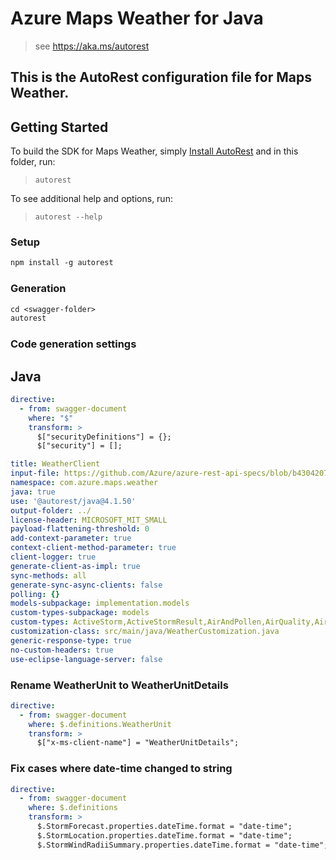 # Azure Maps Weather for Java

> see https://aka.ms/autorest

This is the AutoRest configuration file for Maps Weather.
---
## Getting Started

To build the SDK for Maps Weather, simply [Install AutoRest](https://aka.ms/autorest) and in this folder, run:

> `autorest`

To see additional help and options, run:

> `autorest --help`

### Setup
```ps
npm install -g autorest
```

### Generation

```ps
cd <swagger-folder>
autorest
```

### Code generation settings

## Java

``` yaml
directive:
  - from: swagger-document
    where: "$"
    transform: >
      $["securityDefinitions"] = {};
      $["security"] = [];

title: WeatherClient
input-file: https://github.com/Azure/azure-rest-api-specs/blob/b43042075540b8d67cce7d3d9f70b9b9f5a359da/specification/maps/data-plane/Weather/stable/1.1/weather.json
namespace: com.azure.maps.weather
java: true
use: '@autorest/java@4.1.50'
output-folder: ../
license-header: MICROSOFT_MIT_SMALL
payload-flattening-threshold: 0
add-context-parameter: true
context-client-method-parameter: true
client-logger: true
generate-client-as-impl: true
sync-methods: all
generate-sync-async-clients: false
polling: {}
models-subpackage: implementation.models
custom-types-subpackage: models
custom-types: ActiveStorm,ActiveStormResult,AirAndPollen,AirQuality,AirQualityResult,AlertDetails,BasinId,ColorValue,CurrentConditions,CurrentConditionsResult,DailyAirQuality,DailyAirQualityForecastResult,DailyDuration,DailyForecast,DailyForecastDetail,DailyForecastResult,DailyForecastSummary,DailyHistoricalActuals,DailyHistoricalActualsResult,DailyHistoricalNormals,DailyHistoricalNormalsResult,DailyHistoricalRecords,DailyHistoricalRecordsResult,DailyIndex,DailyIndicesResult,DayQuarter,DegreeDaySummary,DominantPollutant,ForecastInterval,HazardDetail,HazardIndex,HourlyDuration,HourlyForecast,HourlyForecastResult,IconCode,IntervalSummary,LatestStatus,LatestStatusKeyword,LocalSource,MinuteForecastResult,MinuteForecastSummary,PastHoursTemperature,Pollutant,PollutantType,PrecipitationSummary,PrecipitationType,PressureTendency,QuarterDayForecast,QuarterDayForecastResult,RadiusSector,SevereWeatherAlert,SevereWeatherAlertDescription,SevereWeatherAlertsResult,StormForecast,StormForecastResult,StormLocation,StormLocationsResult,StormSearchResult,StormSearchResultItem,StormWindRadiiSummary,SunGlare,TemperatureSummary,UnitType,WaypointForecast,WeatherAlongRoutePrecipitation,WeatherAlongRouteResult,WeatherAlongRouteSummary,WeatherDataUnit,WeatherHazards,WeatherNotification,WeatherUnitDetails,WeatherValueMaxMinAvg,WeatherValueRange,WeatherValueYear,WeatherValueYearMax,WeatherValueYearMaxMinAvg,WeatherWindow,WindDetails,WindDirection
customization-class: src/main/java/WeatherCustomization.java
generic-response-type: true
no-custom-headers: true
use-eclipse-language-server: false
```

### Rename WeatherUnit to WeatherUnitDetails

``` yaml
directive:
  - from: swagger-document
    where: $.definitions.WeatherUnit
    transform: >
      $["x-ms-client-name"] = "WeatherUnitDetails";
```

### Fix cases where date-time changed to string

``` yaml
directive:
  - from: swagger-document
    where: $.definitions
    transform: >
      $.StormForecast.properties.dateTime.format = "date-time";
      $.StormLocation.properties.dateTime.format = "date-time";
      $.StormWindRadiiSummary.properties.dateTime.format = "date-time";
```
